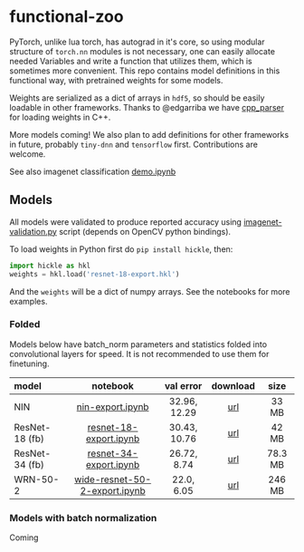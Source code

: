 functional-zoo
==============

PyTorch, unlike lua torch, has autograd in it's core, so using modular
structure of `torch.nn` modules is not necessary, one can easily allocate
needed Variables and write a function that utilizes them, which is sometimes
more convenient. This repo contains model definitions in this functional way,
with pretrained weights for some models.

Weights are serialized as a dict of arrays in `hdf5`, so should be easily
loadable in other frameworks. Thanks to @edgarriba we have [cpp_parser](cpp_parser) for
loading weights in C++.

More models coming! We also plan to add definitions for other frameworks
in future, probably `tiny-dnn` and `tensorflow` first. Contributions are
welcome.

See also imagenet classification [demo.ipynb](demo.ipynb)

## Models

All models were validated to produce reported accuracy using
[imagenet-validation.py](imagenet-validation.py) script (depends on
OpenCV python bindings).

To load weights in Python first do `pip install hickle`, then:

```python
import hickle as hkl
weights = hkl.load('resnet-18-export.hkl')
```

And the `weights` will be a dict of numpy arrays. See the notebooks for more
examples.

### Folded

Models below have batch_norm parameters and statistics folded into convolutional
layers for speed. It is not recommended to use them for finetuning.

| model | notebook | val error | download | size |
|:------|:--------:|:--------:|:--------:|:----:|
| NIN | [nin-export.ipynb](nin-export.ipynb) | 32.96, 12.29 | [url](https://s3.amazonaws.com/pytorch/h5models/nin-export.hkl) | 33 MB |
| ResNet-18 (fb) | [resnet-18-export.ipynb](resnet-18-export.ipynb) | 30.43, 10.76 | [url](https://s3.amazonaws.com/pytorch/h5models/resnet-18-export.hkl) | 42 MB |
| ResNet-34 (fb) | [resnet-34-export.ipynb](resnet-34-export.ipynb) | 26.72, 8.74 | [url](https://s3.amazonaws.com/pytorch/h5models/resnet-34-export.hkl) | 78.3 MB |
| WRN-50-2 | [wide-resnet-50-2-export.ipynb](wide-resnet-50-2-export.ipynb) | 22.0, 6.05 | [url](https://s3.amazonaws.com/pytorch/h5models/wide-resnet-50-2-export.hkl) | 246 MB |

### Models with batch normalization

Coming
